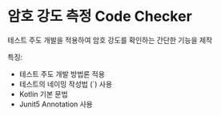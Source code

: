 # 암호 강도 측정 Code Checker

테스트 주도 개발을 적용하여 암호 강도를 확인하는 간단한 기능을 제작

특징:
- 테스트 주도 개발 방법론 적용
- 테스트의 네이밍 작성법 (`) 사용
- Kotlin 기본 문법
- Junit5 Annotation 사용

